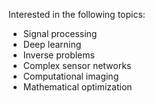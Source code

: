 Interested in the following topics:

- Signal processing
- Deep learning
- Inverse problems
- Complex sensor networks
- Computational imaging
- Mathematical optimization


<!-- Proudly created with GPRM ( https://gprm.itsvg.in ) -->

